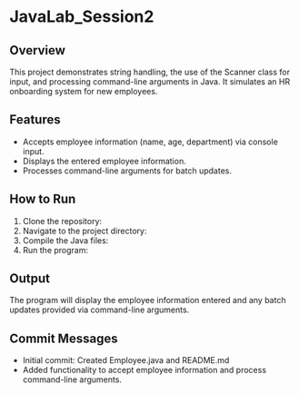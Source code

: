 # JavaLab_Session2

## Overview
This project demonstrates string handling, the use of the Scanner class for input, and processing command-line arguments in Java. It simulates an HR onboarding system for new employees.

## Features
- Accepts employee information (name, age, department) via console input.
- Displays the entered employee information.
- Processes command-line arguments for batch updates.

## How to Run
1. Clone the repository:
2. Navigate to the project directory:
3. Compile the Java files:
4. Run the program:

   
## Output
The program will display the employee information entered and any batch updates provided via command-line arguments.

## Commit Messages
- Initial commit: Created Employee.java and README.md
- Added functionality to accept employee information and process command-line arguments.
